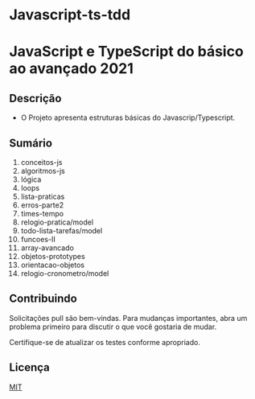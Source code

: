 # Javascript-ts-tdd

# JavaScript e TypeScript do básico ao avançado 2021

## Descrição

* O Projeto apresenta estruturas básicas do Javascrip/Typescript.

## Sumário

01. conceitos-js
02. algoritmos-js
03. lógica
04. loops
05. lista-praticas
06. erros-parte2
07. times-tempo
08. relogio-pratica/model
09. todo-lista-tarefas/model
10. funcoes-II
11. array-avancado
12. objetos-prototypes
13. orientacao-objetos
14. relogio-cronometro/model

## Contribuindo
Solicitações pull são bem-vindas. Para mudanças importantes, abra um problema primeiro para discutir o que você gostaria de mudar.

Certifique-se de atualizar os testes conforme apropriado.

## Licença
[MIT](https://choosealicense.com/licenses/mit/)
